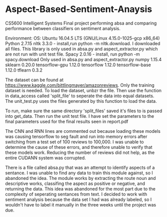 # Aspect-Based-Sentiment-Anaysis
CS5600 Intelligent Systems Final project performing absa and comparing performance between classifiers on sentiment analysis. 

Environment:
    OS: Ubuntu 16.04.5 LTS (GNU/Linux 4.15.0-1025-gcp x86_64)
    Python 2.7.15
    nltk 3.3.0 - install,run python -m nltk.download. I downloaded all files. This             library is only used in absa.py and aspect_extractor.py which are not run with        unit test file. 
    Spacy 2.0.16 - install, run python -m spacy.download Only used in absa.py and               aspect_extractor.py
    numpy 1.15.4
    sklearn 0.20.0
    tensorflow-gpu 1.12.0
    tensorflow 1.12.0
    tensorflow-base 1.12.0
    tflearn 0.3.2

The dataset can be found at https://www.kaggle.com/bittlingmayer/amazonreviews. Only the training dataset is needed. To load the dataset, unbzr the file. Then use the function in data_access called 'split_file' to seperate the data into equal datasets. The unit_test.py uses the files generated by this function to load the data. 

To run, make sure the same directory 'split_files' saved it's files to is passed into get_data. Then run the unit test file. I have set the parameters to the final parameters used for the final results seen in report.pdf

The CNN and RNN lines are commented out because
loading these models was causing tensorflow to seg fault and run into memory errors after switching from a test set of 100 reviews to 100,000. I was unable to determine the cause of these errors, and therefore unable to verify that these models work. Reducing the number of reviews did not help, as the entire CUDANN system was corrupted. 

There is a file called absa.py that was an attempt to identify aspects of a sentance. 
I was unable to find any data to train this module against, so I abandoned the idea. The module works by extracting the route noun and descriptive works, classifing the aspect as positive or negative, and returning the data. This idea was abandoned for the most part due to the complexity of seperating sentances from text. I decided to work with sentiment analysis because the data set I had was already labeled, so I wouldn't have to label it manually in the three weeks until the project was due. 